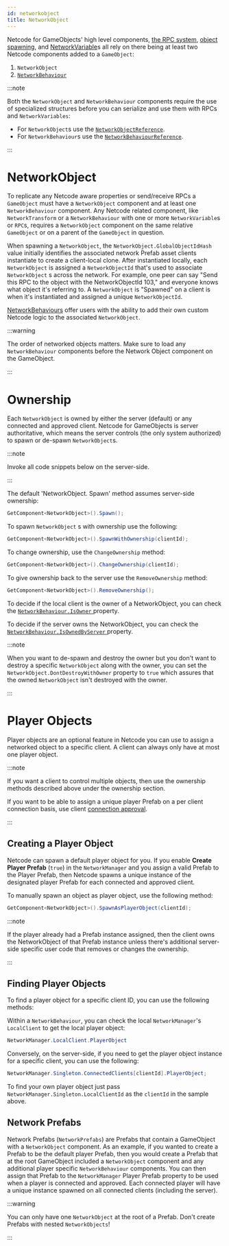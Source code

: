 ```yaml
---
id: networkobject
title: NetworkObject
---
```


Netcode for GameObjects' high level components, [the RPC system](../advanced-topics/messaging-system.md), [object spawning](../basics/object-spawning), and [NetworkVariable](networkvariable.md)s all rely on there being at least two Netcode components added to a `GameObject`:

  1. `NetworkObject`
  2. [`NetworkBehaviour`](networkbehaviour.md)

:::note

Both the `NetworkObject` and `NetworkBehaviour` components require the use of specialized structures before you can serialize and use them with RPCs and `NetworkVariables`:

* For `NetworkObject`s use the [`NetworkObjectReference`](../api/Unity.Netcode.NetworkObjectReference.md).
* For `NetworkBehaviour`s use the [`NetworkBehaviourReference`](../api/Unity.Netcode.NetworkBehaviourReference.md).

:::

# NetworkObject

To replicate any Netcode aware properties or send/receive RPCs a `GameObject` must have a `NetworkObject` component and at least one `NetworkBehaviour` component. Any Netcode related component, like `NetworkTransform` or a `NetworkBehaviour` with one or more `NetworkVariable`s or `RPC`s, requires a `NetworkObject` component on the same relative `GameObject` or on a parent of the `GameObject` in question.

When spawning a `NetworkObject`, the `NetworkObject.GlobalObjectIdHash` value initially identifies the associated network Prefab asset clients instantiate to create a client-local clone. After instantiated locally, each `NetworkObject` is assigned a `NetworkObjectId` that's used to associate `NetworkObject` s across the network. For example, one peer can say "Send this RPC to the object with the NetworkObjectId 103," and everyone knows what object it's referring to. A `NetworkObject` is "Spawned" on a client is when it's instantiated and assigned a unique `NetworkObjectId`.

[NetworkBehaviours](networkbehaviour.md) offer users with the ability to add their own custom Netcode logic to the associated `NetworkObject`.

:::warning

The order of networked objects matters. Make sure to load any `NetworkBehaviour` components before the Network Object component on the GameObject.

:::

# Ownership

Each `NetworkObject` is owned by either the server (default) or any connected and approved client. Netcode for GameObjects is server authoritative, which means the server controls (the only system authorized) to spawn or de-spawn `NetworkObject`s.

:::note

Invoke all code snippets below on the server-side.

:::

The default 'NetworkObject. Spawn' method assumes server-side ownership:

```csharp
GetComponent<NetworkObject>().Spawn();
```

To spawn `NetworkObject` s with ownership use the following:

```csharp
GetComponent<NetworkObject>().SpawnWithOwnership(clientId);
```

To change ownership, use the `ChangeOwnership` method:

```csharp
GetComponent<NetworkObject>().ChangeOwnership(clientId);
```

To give ownership back to the server use the `RemoveOwnership` method:

```csharp
GetComponent<NetworkObject>().RemoveOwnership();
```

To decide if the local client is the owner of a NetworkObject, you can check the [ `NetworkBehaviour.IsOwner` ](../api/Unity.Netcode.NetworkBehaviour#isowner) property.

To decide if the server owns the NetworkObject, you can check the [ `NetworkBehaviour.IsOwnedByServer` ](../api/Unity.Netcode.NetworkBehaviour#isownedbyserver) property.

:::note

When you want to de-spawn and destroy the owner but you don't want to destroy a specific `NetworkObject` along with the owner, you can set the `NetworkObject.DontDestroyWithOwner` property to `true` which assures that the owned `NetworkObject` isn't destroyed with the owner.

:::

# Player Objects

Player objects are an optional feature in Netcode you can use to assign a networked object to a specific client. A client can always only have at most one player object.

:::note

If you want a client to control multiple objects, then use the ownership methods described above under the ownership section.

If you want to be able to assign a unique player Prefab on a per client connection basis, use client [connection approval](connection-approval).

:::

## Creating a Player Object

Netcode can spawn a default player object for you. If you enable **Create Player Prefab** (`true`) in the `NetworkManager` and you assign a valid Prefab to the Player Prefab, then Netcode spawns a unique instance of the designated player Prefab for each connected and approved client.

To manually spawn an object as player object, use the following method:

```csharp
GetComponent<NetworkObject>().SpawnAsPlayerObject(clientId);
```

:::note

If the player already had a Prefab instance assigned, then the client owns the NetworkObject of that Prefab instance unless there's additional server-side specific user code that removes or changes the ownership.

:::

## Finding Player Objects

To find a player object for a specific client ID, you can use the following methods:

Within a `NetworkBehaviour`, you can check the local `NetworkManager`'s `LocalClient` to get the local player object:

```csharp
NetworkManager.LocalClient.PlayerObject
```

Conversely, on the server-side, if you need to get the player object instance for a specific client, you can use the following:

```csharp
NetworkManager.Singleton.ConnectedClients[clientId].PlayerObject;
```

To find your own player object just pass `NetworkManager.Singleton.LocalClientId` as the `clientId` in the sample above.

## Network Prefabs

Network Prefabs (`NetworkPrefabs`) are Prefabs that contain a GameObject with a `NetworkObject` component. As an example, if you wanted to create a Prefab to be the default player Prefab, then you would create a Prefab that at the root GameObject included a `NetworkObject` component and any additional player specific `NetworkBehaviour` components. You can then assign that Prefab to the `NetworkManager` Player Prefab property to be used when a player is connected and approved. Each connected player will have a unique instance spawned on all connected clients (including the server).

:::warning

You can only have one `NetworkObject` at the root of a Prefab. Don't create Prefabs with nested `NetworkObjects`!

:::
